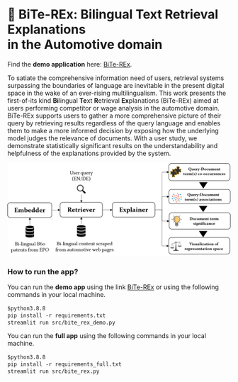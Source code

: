 # 🦖 BiTe-REx: **Bi**lingual **Te**xt **R**etrieval **Ex**planations<br>in the Automotive domain


Find the **demo application** here: [BiTe-REx](https://bite-rex-demo.herokuapp.com/).

To satiate the comprehensive information need of users, retrieval systems surpassing the boundaries of language are inevitable in the present digital space in the wake of an ever-rising multilingualism. This work presents the first-of-its kind **Bi**lingual **Te**xt **R**etrieval **Ex**planations (BiTe-REx) aimed at users performing competitor or wage analysis in the automotive domain. BiTe-REx supports users to gather a more comprehensive picture of their query by retrieving results regardless of the query language and enables them to make a more informed decision by exposing how the underlying model judges the relevance of documents. With a user study, we demonstrate statistically significant results on the understandability and helpfulness of the explanations provided by the system.

<p align="center">
<img src="data/figures/overview.png" alt="drawing" style="width:600px;"/>
</p>

### How to run the app?

You can run the **demo app** using the link [BiTe-REx](https://bite-rex-demo.herokuapp.com/) or using the following commands in your local machine.

```
$python3.8.8
pip install -r requirements.txt
streamlit run src/bite_rex_demo.py
```

You can run the **full app** using the following commands in your local machine.

```
$python3.8.8
pip install -r requirements_full.txt
streamlit run src/bite_rex.py
```

